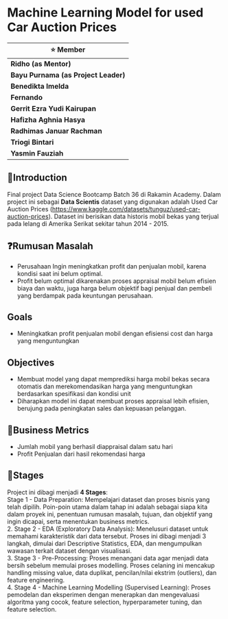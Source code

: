 # Machine Learning Model for used Car Auction Prices

| :star: Member                        |
| ------------------------------------ |
| **Ridho (as Mentor)**                |
| **Bayu Purnama (as Project Leader)** |
| **Benedikta Imelda**                 |
| **Fernando**                         |
| **Gerrit Ezra Yudi Kairupan**        |
| **Hafizha Aghnia Hasya**             |
| **Radhimas Januar Rachman**          |
| **Triogi Bintari**                   |
| **Yasmin Fauziah**                   |


## 🔰**Introduction**

Final project Data Science Bootcamp Batch 36 di Rakamin Academy. Dalam project ini sebagai **Data Scientis** dataset yang digunakan adalah Used Car Auction Prices (https://www.kaggle.com/datasets/tunguz/used-car-auction-prices). Dataset ini berisikan data historis mobil bekas yang terjual pada lelang di Amerika Serikat sekitar tahun 2014 - 2015.


## :question:**Rumusan Masalah**

- Perusahaan Ingin meningkatkan profit dan penjualan mobil, karena kondisi saat ini belum optimal.
- Profit belum optimal dikarenakan proses appraisal mobil belum efisien biaya dan waktu, juga harga belum objektif bagi penjual dan pembeli yang berdampak pada keuntungan perusahaan.

## **Goals**

- Meningkatkan profit penjualan mobil dengan efisiensi cost dan harga yang menguntungkan 

## **Objectives**

- Membuat model yang dapat memprediksi harga mobil bekas secara  otomatis dan merekomendasikan harga yang menguntungkan berdasarkan spesifikasi dan kondisi unit
- Diharapkan model ini dapat membuat proses appraisal lebih efisien, berujung pada peningkatan sales dan kepuasan pelanggan.

## :pushpin:**Business Metrics**

- Jumlah mobil yang berhasil diappraisal dalam satu hari
- Profit Penjualan dari hasil rekomendasi harga

## 👣**Stages**
Project ini dibagi menjadi **4 Stages**:
<br>
Stage 1 - Data Preparation: Mempelajari dataset dan proses bisnis yang telah dipilih. Poin-poin utama dalam tahap ini adalah sebagai siapa kita dalam proyek ini, penentuan rumusan masalah, tujuan, dan objektif yang ingin dicapai, serta menentukan business metrics.<br>
2. Stage 2 - EDA (Exploratory Data Analysis): Menelusuri dataset untuk memahami karakteristik dari data tersebut. Proses ini dibagi menjadi 3 langkah, dimulai dari Descriptive Statistics, EDA, dan mengumpulkan wawasan terkait dataset dengan visualisasi.<br>
3. Stage 3 - Pre-Processing: Proses menangani data agar menjadi data bersih sebelum memulai proses modelling. Proses celaning ini mencakup handling missing value, data duplikat, pencilan/nilai ekstrim (outliers), dan feature engineering.<br>
4. Stage 4 - Machine Learning Modelling (Supervised Learning): Proses pemodelan dan eksperimen dengan menerapkan dan mengevaluasi algoritma yang cocok, feature selection, hyperparameter tuning, dan feature selection.

